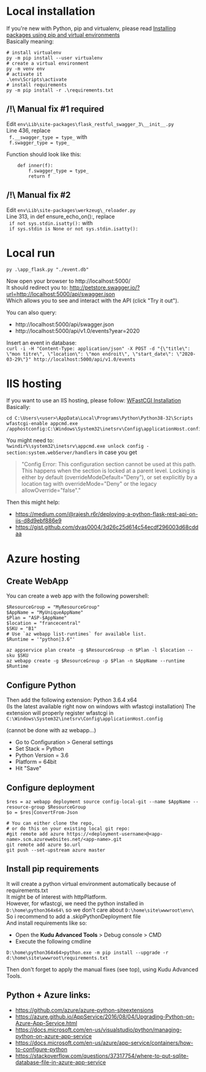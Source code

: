 # Local installation

If you're new with Python, pip and virtualenv, please read [Installing packages using pip and virtual environments](https://packaging.python.org/guides/installing-using-pip-and-virtual-environments/)  
Basically meaning:
```
# install virtualenv
py -m pip install --user virtualenv
# create a virtual environment
py -m venv env
# activate it
.\env\Scripts\activate
# install requirements
py -m pip install -r .\requirements.txt
```

## /!\ Manual fix #1 required
Edit `env\Lib\site-packages\flask_restful_swagger_3\__init__.py`  
Line 436, replace  
` f.__swagger_type = type_`
with  
` f.swagger_type = type_`

Function should look like this:
```
    def inner(f):
        f.swagger_type = type_
        return f
```

## /!\ Manual fix #2
Edit `env\Lib\site-packages\werkzeug\_reloader.py`  
Line 313, in def ensure_echo_on():, replace  
` if not sys.stdin.isatty():`
with  
` if sys.stdin is None or not sys.stdin.isatty():`


# Local run

`py .\app_flask.py "./event.db"`

Now open your browser to http://localhost:5000/  
It should redirect you to:
http://petstore.swagger.io/?url=http://localhost:5000/api/swagger.json  
Which allows you to see and interact with the API (click "Try it out").

You can also query:
* http://localhost:5000/api/swagger.json
* http://localhost:5000/api/v1.0/events?year=2020

Insert an event in database:  
`curl -i -H "Content-Type: application/json" -X POST -d "{\"title\": \"mon titre\", \"location\": \"mon endroit\", \"start_date\": \"2020-03-29\"}" http://localhost:5000/api/v1.0/events`



# IIS hosting
If you want to use an IIS hosting, please follow: [WFastCGI Installation](https://pypi.org/project/wfastcgi/)  
Basically:
```
cd C:\Users\<user>\AppData\Local\Programs\Python\Python38-32\Scripts
wfastcgi-enable appcmd.exe /apphostconfig:C:\Windows\System32\inetsrv\Config\applicationHost.config
```

You might need to:  
`%windir%\system32\inetsrv\appcmd.exe unlock config -section:system.webServer/handlers`
in case you get  
> "Config Error: This configuration section cannot be used at this path. This happens when the section is locked at a parent level. Locking is either by default (overrideModeDefault="Deny"), or set explicitly by a location tag with overrideMode="Deny" or the legacy allowOverride="false"."

Then this might help:
* https://medium.com/@rajesh.r6r/deploying-a-python-flask-rest-api-on-iis-d8d9ebf886e9
* https://gist.github.com/dvas0004/3d26c25d614c54ecdf296003d68cddaa



# Azure hosting

## Create WebApp

You can create a web app with the following powershell:
```
$ResourceGroup = "MyResourceGroup"
$AppName = "MyUniqueAppName"
$Plan = "ASP-$AppName"
$location = "francecentral"
$SKU = "B1"
# Use `az webapp list-runtimes` for available list.
$Runtime = '"python|3.6"'

az appservice plan create -g $ResourceGroup -n $Plan -l $location --sku $SKU
az webapp create -g $ResourceGroup -p $Plan -n $AppName --runtime $Runtime
```

## Configure Python

Then add the following extension: Python 3.6.4 x64   
(Is the latest available right now on windows with wfastcgi installation)
The extension will properly register wfastcgi in `C:\Windows\System32\inetsrv\Config\applicationHost.config`

(cannot be done with az webapp...)
* Go to Configuration > General settings
* Set Stack = Python
* Python Version = 3.6
* Platform = 64bit
* Hit "Save"


## Configure deployment
```
$res = az webapp deployment source config-local-git --name $AppName --resource-group $ResourceGroup
$o = $res|ConvertFrom-Json

# You can either clone the repo,
# or do this on your existing local git repo:
#git remote add azure https://<deployment-username>@<app-name>.scm.azurewebsites.net/<app-name>.git 
git remote add azure $o.url
git push --set-upstream azure master
```

## Install pip requirements

It will create a python virtual environment automatically because of requirements.txt  
It might be of interest with httpPlatform.  
However, for wfastcgi, we need the python installed in `D:\home\python364x64\` so we don't care about `D:\home\site\wwwroot\env\`  
So i recommend to add a .skipPythonDeployment file  
And install requirements like so:
* Open the **Kudu Advanced Tools** > Debug console > CMD
* Execute the following cmdline

`D:\home\python364x64>python.exe -m pip install --upgrade -r d:\home\site\wwwroot\requirements.txt`

Then don't forget to apply the manual fixes (see top), using Kudu Advanced Tools.

## Python + Azure links:
* https://github.com/azure/azure-python-siteextensions
* https://azure.github.io/AppService/2016/08/04/Upgrading-Python-on-Azure-App-Service.html
* https://docs.microsoft.com/en-us/visualstudio/python/managing-python-on-azure-app-service
* https://docs.microsoft.com/en-us/azure/app-service/containers/how-to-configure-python
* https://stackoverflow.com/questions/37317754/where-to-put-sqlite-database-file-in-azure-app-service
